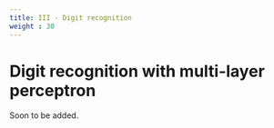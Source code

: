 ```yaml
---
title: III - Digit recognition
weight : 30
---
```


# Digit recognition with multi-layer perceptron

Soon to be added.

